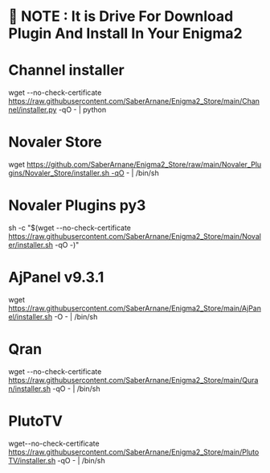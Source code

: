 # 📢 NOTE : It is Drive For Download Plugin And Install In Your Enigma2

# Channel installer
wget --no-check-certificate https://raw.githubusercontent.com/SaberArnane/Enigma2_Store/main/Channel/installer.py -qO - | python

# Novaler Store 
wget https://github.com/SaberArnane/Enigma2_Store/raw/main/Novaler_Plugins/Novaler_Store/installer.sh -qO - | /bin/sh

# Novaler Plugins py3 

sh -c "$(wget --no-check-certificate https://raw.githubusercontent.com/SaberArnane/Enigma2_Store/main/Novaler/installer.sh -qO -)"

# AjPanel v9.3.1

wget https://raw.githubusercontent.com/SaberArnane/Enigma2_Store/main/AjPanel/installer.sh -O - | /bin/sh

# Qran
wget --no-check-certificate https://raw.githubusercontent.com/SaberArnane/Enigma2_Store/main/Quran/installer.sh -qO - | /bin/sh

# PlutoTV
wget--no-check-certificate https://raw.githubusercontent.com/SaberArnane/Enigma2_Store/main/PlutoTV/installer.sh -qO - | /bin/sh
